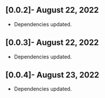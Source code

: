 ## [0.0.2]- August 22, 2022
* Dependencies updated.

## [0.0.3]- August 22, 2022
* Dependencies updated.
## [0.0.4]- August 23, 2022
* Dependencies updated.